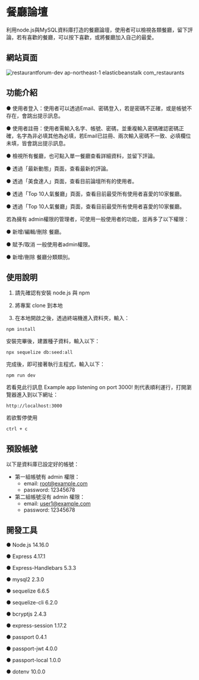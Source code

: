 # 餐廳論壇
利用node.js與MySQL資料庫打造的餐廳論壇，使用者可以檢視各類餐廳，留下評論，若有喜歡的餐廳，可以按下喜歡，或將餐廳加入自己的最愛。

## 網站頁面
![restaurantforum-dev ap-northeast-1 elasticbeanstalk com_restaurants](https://user-images.githubusercontent.com/118960946/232370468-ae88fb65-8c93-443d-afcb-cbc41401c65d.png)

## 功能介紹
● 使用者登入：使用者可以透過Email、密碼登入，若是密碼不正確，或是帳號不存在，會跳出提示訊息。

● 使用者註冊：使用者需輸入名字、帳號、密碼，並重複輸入密碼確認密碼正確，名字為非必填其他為必填，若Email已註冊、兩次輸入密碼不一致、必填欄位未填，皆會跳出提示訊息。

● 檢視所有餐廳，也可點入單一餐廳查看詳細資料，並留下評論。

● 透過「最新動態」頁面，查看最新的評論。

● 透過「美食達人」頁面，查看目前論壇所有的使用者。

● 透過「Top 10人氣餐廳」頁面，查看目前最受所有使用者喜愛的10家餐廳。

● 透過「Top 10人氣餐廳」頁面，查看目前最受所有使用者喜愛的10家餐廳。

若為擁有 admin權限的管理者，可使用一般使用者的功能，並再多了以下權限：

● 新增/編輯/刪除 餐廳。

● 賦予/取消 一般使用者admin權限。

● 新增/刪除 餐廳分類類別。

## 使用說明
1. 請先確認有安裝 node.js 與 npm

2. 將專案 clone 到本地

3. 在本地開啟之後，透過終端機進入資料夾，輸入：
```
npm install
```
安裝完畢後，建置種子資料，輸入以下：
```
npx sequelize db:seed:all
```
完成後，即可接著執行主程式，輸入以下：
```
npm run dev
```
若看見此行訊息 Example app listening on port 3000! 則代表順利運行，打開瀏覽器進入到以下網址：
```
http://localhost:3000
```
若欲暫停使用
```
ctrl + c
```

## 預設帳號
以下是資料庫已設定好的帳號：
* 第一組帳號有 admin 權限：
  * email: root@example.com
  * password: 12345678
* 第二組帳號沒有 admin 權限：
  * email: user1@example.com
  * password: 12345678

## 開發工具
● Node.js 14.16.0

● Express 4.17.1

● Express-Handlebars 5.3.3

● mysql2 2.3.0

● sequelize 6.6.5

● sequelize-cli 6.2.0

● bcryptjs 2.4.3

● express-session 1.17.2

● passport 0.4.1

● passport-jwt 4.0.0

● passport-local 1.0.0

● dotenv 10.0.0
